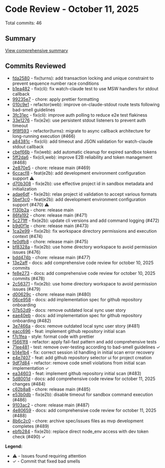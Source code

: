 # Code Review - October 11, 2025

Total commits: 46

## Summary

[View comprehensive summary](./SUMMARY.md)

## Commits Reviewed

- [fda2580](./review-fda2580.md) - fix(turns): add transaction locking and unique constraint to prevent sequence number race conditions
- [b1ea482](./review-b1ea482.md) - fix(cli): fix watch-claude test to use MSW handlers for stdout callback
- [99235e7](./review-99235e7.md) - chore: apply prettier formatting
- [010c9e1](./review-010c9e1.md) - refactor(web): improve on-claude-stdout route tests following bad-smell guidelines
- [3fc31ec](./review-3fc31ec.md) - fix(cli): improve auth polling to reduce e2e test flakiness
- [33e1276](./review-33e1276.md) - fix(e2e): use persistent stdout listeners to prevent auth timeout
- [9f8f593](./review-9f8f593.md) - refactor(turns): migrate to async callback architecture for long-running execution (#466)
- [a84381c](./review-a84381c.md) - fix(cli): add timeout and JSON validation for watch-claude stdout callback
- [cbef66b](./review-cbef66b.md) - fix(web): add automatic cleanup for expired sandbox tokens
- [5ff2da6](./review-5ff2da6.md) - fix(cli,web): improve E2B reliability and token management (#468)
- [2e870e5](./review-2e870e5.md) - chore: release main (#469)
- [6ccacf8](./review-6ccacf8.md) - feat(e2b): add development environment configuration support ⚠️
- [d70b308](./review-d70b308.md) - fix(e2b): use effective project id in sandbox metadata and initialization
- [adae6df](./review-adae6df.md) - fix(e2b): relax project id validation to accept various formats
- [5bef3c0](./review-5bef3c0.md) - feat(e2b): add development environment configuration support (#470) ⚠️
- [f130b2a](./review-f130b2a.md) - chore: release main
- [86fa192](./review-86fa192.md) - chore: release main (#471)
- [5c271ff](./review-5c271ff.md) - fix(e2b): update cli versions and add command logging (#472)
- [b9d0f1e](./review-b9d0f1e.md) - chore: release main (#473)
- [1ca2e99](./review-1ca2e99.md) - fix(e2b): fix workspace directory permissions and execution context (#474)
- [fe0dfb8](./review-fe0dfb8.md) - chore: release main (#475)
- [bf8328a](./review-bf8328a.md) - fix(e2b): use home directory workspace to avoid permission issues (#476)
- [bdd474b](./review-bdd474b.md) - chore: release main (#477)
- [13e2aff](./review-13e2aff.md) - docs: add comprehensive code review for october 10, 2025 commits
- [fe8e273](./review-fe8e273.md) - docs: add comprehensive code review for october 10, 2025 commits (#478)
- [2c56371](./review-2c56371.md) - fix(e2b): use home directory workspace to avoid permission issues (#479)
- [d00629c](./review-d00629c.md) - chore: release main (#480)
- [06ce958](./review-06ce958.md) - docs: add implementation spec for github repository onboarding
- [07b52d9](./review-07b52d9.md) - docs: remove outdated local sync user story
- [eae40eb](./review-eae40eb.md) - docs: add implementation spec for github repository onboarding (#482)
- [3e7466a](./review-3e7466a.md) - docs: remove outdated local sync user story (#481)
- [eacc696](./review-eacc696.md) - feat: implement github repository initial scan
- [f7c1fea](./review-f7c1fea.md) - style: format code with prettier
- [f5661f8](./review-f5661f8.md) - refactor: apply fail-fast pattern and add comprehensive tests
- [71ee481](./review-71ee481.md) - test: remove over-testing according to bad-smell guidelines ✓
- [b14e1b4](./review-b14e1b4.md) - fix: correct session id handling in initial scan error recovery
- [e4e7407](./review-e4e7407.md) - feat: add github repository selector ui for project creation
- [9df7d84](./review-9df7d84.md) - refactor: remove code smell violations from initial scan implementation ✓
- [ea34603](./review-ea34603.md) - feat: implement github repository initial scan (#483)
- [5d8001d](./review-5d8001d.md) - docs: add comprehensive code review for october 11, 2025 changes (#484)
- [c62b8a8](./review-c62b8a8.md) - chore: release main (#485)
- [e53b0db](./review-e53b0db.md) - fix(e2b): disable timeout for sandbox command execution (#486)
- [9103ac2](./review-9103ac2.md) - chore: release main (#487)
- [4e80659](./review-4e80659.md) - docs: add comprehensive code review for october 11, 2025 (#488)
- [8b6c2c0](./review-8b6c2c0.md) - chore: archive spec/issues files as mvp development completes (#489)
- [ebfb284](./review-ebfb284.md) - fix(e2b): replace direct node_env access with dev token check (#490) ✓

**Legend:**
- ⚠️ - Issues found requiring attention
- ✓ - Commit that fixed bad smells
